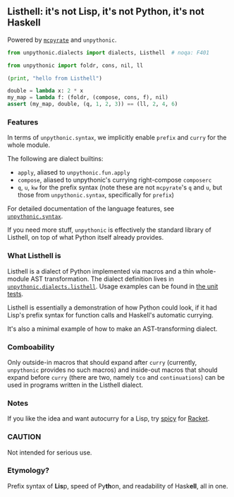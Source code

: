## Listhell: it's not Lisp, it's not Python, it's not Haskell

Powered by [`mcpyrate`](https://github.com/Technologicat/mcpyrate/) and `unpythonic`.

```python
from unpythonic.dialects import dialects, Listhell  # noqa: F401

from unpythonic import foldr, cons, nil, ll

(print, "hello from Listhell")

double = lambda x: 2 * x
my_map = lambda f: (foldr, (compose, cons, f), nil)
assert (my_map, double, (q, 1, 2, 3)) == (ll, 2, 4, 6)
```

### Features

In terms of ``unpythonic.syntax``, we implicitly enable ``prefix`` and ``curry`` for the whole module.

The following are dialect builtins:

  - ``apply``, aliased to ``unpythonic.fun.apply``
  - ``compose``, aliased to unpythonic's currying right-compose ``composerc``
  - ``q``, ``u``, ``kw`` for the prefix syntax (note these are not `mcpyrate`'s
    ``q`` and ``u``, but those from `unpythonic.syntax`, specifically for ``prefix``)

For detailed documentation of the language features, see [``unpythonic.syntax``](https://github.com/Technologicat/unpythonic/tree/master/doc/macros.md).

If you need more stuff, `unpythonic` is effectively the standard library of Listhell, on top of what Python itself already provides.


### What Listhell is

Listhell is a dialect of Python implemented via macros and a thin whole-module AST transformation. The dialect definition lives in [`unpythonic.dialects.listhell`](../../unpythonic/dialects/listhell.py). Usage examples can be found in [the unit tests](../../unpythonic/dialects/tests/test_listhell.py).

Listhell is essentially a demonstration of how Python could look, if it had Lisp's prefix syntax for function calls and Haskell's automatic currying.

It's also a minimal example of how to make an AST-transforming dialect.


### Comboability

Only outside-in macros that should expand after ``curry`` (currently, `unpythonic` provides no such macros) and inside-out macros that should expand before ``curry`` (there are two, namely ``tco`` and ``continuations``) can be used in programs written in the Listhell dialect.


### Notes

If you like the idea and want autocurry for a Lisp, try
[spicy](https://github.com/Technologicat/spicy) for [Racket](https://racket-lang.org/).

### CAUTION

Not intended for serious use.

### Etymology?

Prefix syntax of **Lis**p, speed of Py**th**on, and readability of Hask**ell**, all in one.
